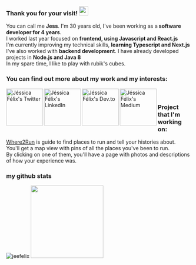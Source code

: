 ### Thank you for your visit!  <img src="https://media.giphy.com/media/hvRJCLFzcasrR4ia7z/giphy.gif" width="25px">
<div>
  You can call me <b>Jess</b>. I'm 30 years old, I've been working as a<b> software developer for 4 years</b>.<br>
  I worked last year focused on <b>frontend, using Javascript and React.js</b> <br>
  I'm currently improving my technical skills, <b>learning Typescript and Next.js</b> <br>
  I've also worked with <b>backend development</b>. I have already developed projects in <b>Node.js and Java 8</b> <br>
  In my spare time, I like to play with rubik's cubes.<br>
<div/>

### You can find out more about my work and my interests:
<a href="https://twitter.com/jesslyne_kujo">
  <img align="left" alt="Jéssica Félix's Twitter" | Twitter" width="100em" src="https://img.shields.io/badge/Twitter-1DA1F2?style=for-the-badge&logo=twitter&logoColor=black" />
</a>
<a href="https://www.linkedin.com/in/jessica-cris-felix/">
  <img align="left" alt="Jéssica Félix's LinkedIn" width="100em" src="https://img.shields.io/badge/LinkedIn-0077B5?style=for-the-badge&logo=linkedin&logoColor=black" />
</a>
<a href="https://dev.to/dev_jessi">
  <img align="left" alt="Jéssica Félix's Dev.to" width="100em" src=https://img.shields.io/badge/dev.to-0A0A0A?style=for-the-badge&logo=devdotto&logoColor=white" />
</a>
<a href="https://medium.com/@jessi-cflx">
 <img align="left" alt="Jéssica Félix's Medium" width="100em" src=https://img.shields.io/badge/Medium-12100E?style=for-the-badge&logo=medium&logoColor=white" />
</a>
<br />

### Project that I'm working on:
[Where2Run](https://github.com/Jeefelix/where2run) is guide to find places to run and tell your histories about.<br>
You'll get a map view with pins of all the places you've been to run.<br>
By clicking on one of them, you'll have a page with photos and descriptions of how your experience was.
<br />
  
### my github stats
<div>
<img src="https://github-readme-stats.vercel.app/api?username=Jeefelix&show_icons=true&theme=gotham" alt="jeefelix" />
<img height="197em" src="https://github-readme-stats.vercel.app/api/top-langs/?username=Jeefelix&layout=compact&langs_count=5&theme=gotham"/>
<div/>
